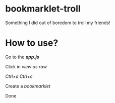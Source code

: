 # bookmarklet-troll
Something I did out of boredom to troll my friends!

# How to use?
Go to the ***app.js***

Click in *view as raw*

*Ctrl+a Ctrl+c*

Create a *bookmarklet*

Done
